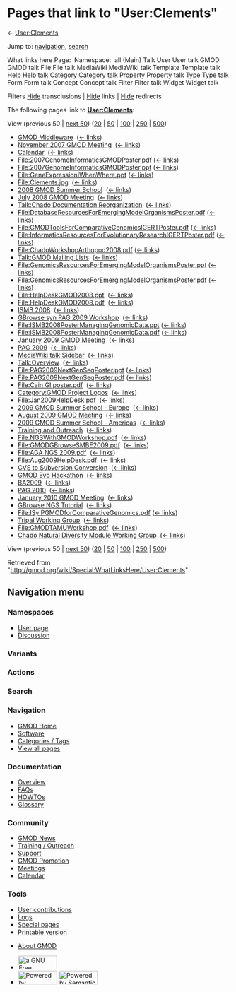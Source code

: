 <div id="mw-page-base" class="noprint">

</div>

<div id="mw-head-base" class="noprint">

</div>

<div id="content" class="mw-body" role="main">

<span id="top"></span>

<div id="mw-js-message" style="display:none;">

</div>



# <span dir="auto">Pages that link to "User:Clements"</span>

<div id="bodyContent">

<div id="contentSub">

← [User:Clements](/wiki/User:Clements "User:Clements")

</div>

<div id="jump-to-nav" class="mw-jump">

Jump to: [navigation](#mw-navigation), [search](#p-search)

</div>

<div id="mw-content-text">

What links here Page:  Namespace:  all (Main) Talk User User talk GMOD
GMOD talk File File talk MediaWiki MediaWiki talk Template Template talk
Help Help talk Category Category talk Property Property talk Type Type
talk Form Form talk Concept Concept talk Filter Filter talk Widget
Widget talk

Filters
[Hide](/mediawiki/index.php?title=Special:WhatLinksHere/User:Clements&hidetrans=1 "Special:WhatLinksHere/User:Clements")
transclusions \|
[Hide](/mediawiki/index.php?title=Special:WhatLinksHere/User:Clements&hidelinks=1 "Special:WhatLinksHere/User:Clements")
links \|
[Hide](/mediawiki/index.php?title=Special:WhatLinksHere/User:Clements&hideredirs=1 "Special:WhatLinksHere/User:Clements")
redirects

The following pages link to
**[User:Clements](/wiki/User:Clements "User:Clements")**:

View (previous 50 \| [next
50](/mediawiki/index.php?title=Special:WhatLinksHere/User:Clements&from=1561&back=0 "Special:WhatLinksHere/User:Clements"))
([20](/mediawiki/index.php?title=Special:WhatLinksHere/User:Clements&limit=20 "Special:WhatLinksHere/User:Clements")
\|
[50](/mediawiki/index.php?title=Special:WhatLinksHere/User:Clements&limit=50 "Special:WhatLinksHere/User:Clements")
\|
[100](/mediawiki/index.php?title=Special:WhatLinksHere/User:Clements&limit=100 "Special:WhatLinksHere/User:Clements")
\|
[250](/mediawiki/index.php?title=Special:WhatLinksHere/User:Clements&limit=250 "Special:WhatLinksHere/User:Clements")
\|
[500](/mediawiki/index.php?title=Special:WhatLinksHere/User:Clements&limit=500 "Special:WhatLinksHere/User:Clements"))

- [GMOD Middleware](/wiki/GMOD_Middleware "GMOD Middleware") ‎
  <span class="mw-whatlinkshere-tools">([←
  links](/mediawiki/index.php?title=Special:WhatLinksHere&target=GMOD+Middleware "Special:WhatLinksHere"))</span>
- [November 2007 GMOD
  Meeting](/wiki/November_2007_GMOD_Meeting "November 2007 GMOD Meeting")
  ‎ <span class="mw-whatlinkshere-tools">([←
  links](/mediawiki/index.php?title=Special:WhatLinksHere&target=November+2007+GMOD+Meeting "Special:WhatLinksHere"))</span>
- [Calendar](/wiki/Calendar "Calendar") ‎
  <span class="mw-whatlinkshere-tools">([←
  links](/mediawiki/index.php?title=Special:WhatLinksHere&target=Calendar "Special:WhatLinksHere"))</span>
- [File:2007GenomeInformaticsGMODPoster.pdf](/wiki/File:2007GenomeInformaticsGMODPoster.pdf "File:2007GenomeInformaticsGMODPoster.pdf")
  ‎ <span class="mw-whatlinkshere-tools">([←
  links](/mediawiki/index.php?title=Special:WhatLinksHere&target=File%3A2007GenomeInformaticsGMODPoster.pdf "Special:WhatLinksHere"))</span>
- [File:2007GenomeInformaticsGMODPoster.ppt](/wiki/File:2007GenomeInformaticsGMODPoster.ppt "File:2007GenomeInformaticsGMODPoster.ppt")
  ‎ <span class="mw-whatlinkshere-tools">([←
  links](/mediawiki/index.php?title=Special:WhatLinksHere&target=File%3A2007GenomeInformaticsGMODPoster.ppt "Special:WhatLinksHere"))</span>
- [File:GeneExpressionIWhenWhere.ppt](/wiki/File:GeneExpressionIWhenWhere.ppt "File:GeneExpressionIWhenWhere.ppt")
  ‎ <span class="mw-whatlinkshere-tools">([←
  links](/mediawiki/index.php?title=Special:WhatLinksHere&target=File%3AGeneExpressionIWhenWhere.ppt "Special:WhatLinksHere"))</span>
- [File:Clements.jpg](/wiki/File:Clements.jpg "File:Clements.jpg") ‎
  <span class="mw-whatlinkshere-tools">([←
  links](/mediawiki/index.php?title=Special:WhatLinksHere&target=File%3AClements.jpg "Special:WhatLinksHere"))</span>
- [2008 GMOD Summer
  School](/wiki/2008_GMOD_Summer_School "2008 GMOD Summer School") ‎
  <span class="mw-whatlinkshere-tools">([←
  links](/mediawiki/index.php?title=Special:WhatLinksHere&target=2008+GMOD+Summer+School "Special:WhatLinksHere"))</span>
- [July 2008 GMOD
  Meeting](/wiki/July_2008_GMOD_Meeting "July 2008 GMOD Meeting") ‎
  <span class="mw-whatlinkshere-tools">([←
  links](/mediawiki/index.php?title=Special:WhatLinksHere&target=July+2008+GMOD+Meeting "Special:WhatLinksHere"))</span>
- [Talk:Chado Documentation
  Reorganization](/wiki/Talk:Chado_Documentation_Reorganization "Talk:Chado Documentation Reorganization")
  ‎ <span class="mw-whatlinkshere-tools">([←
  links](/mediawiki/index.php?title=Special:WhatLinksHere&target=Talk%3AChado+Documentation+Reorganization "Special:WhatLinksHere"))</span>
- [File:DatabaseResourcesForEmergingModelOrganismsPoster.pdf](/wiki/File:DatabaseResourcesForEmergingModelOrganismsPoster.pdf "File:DatabaseResourcesForEmergingModelOrganismsPoster.pdf")
  ‎ <span class="mw-whatlinkshere-tools">([←
  links](/mediawiki/index.php?title=Special:WhatLinksHere&target=File%3ADatabaseResourcesForEmergingModelOrganismsPoster.pdf "Special:WhatLinksHere"))</span>
- [File:GMODToolsForComparativeGenomicsIGERTPoster.pdf](/wiki/File:GMODToolsForComparativeGenomicsIGERTPoster.pdf "File:GMODToolsForComparativeGenomicsIGERTPoster.pdf")
  ‎ <span class="mw-whatlinkshere-tools">([←
  links](/mediawiki/index.php?title=Special:WhatLinksHere&target=File%3AGMODToolsForComparativeGenomicsIGERTPoster.pdf "Special:WhatLinksHere"))</span>
- [File:InformaticsResourcesForEvolutionaryResearchIGERTPoster.pdf](/wiki/File:InformaticsResourcesForEvolutionaryResearchIGERTPoster.pdf "File:InformaticsResourcesForEvolutionaryResearchIGERTPoster.pdf")
  ‎ <span class="mw-whatlinkshere-tools">([←
  links](/mediawiki/index.php?title=Special:WhatLinksHere&target=File%3AInformaticsResourcesForEvolutionaryResearchIGERTPoster.pdf "Special:WhatLinksHere"))</span>
- [File:ChadoWorkshopArthopod2008.pdf](/wiki/File:ChadoWorkshopArthopod2008.pdf "File:ChadoWorkshopArthopod2008.pdf")
  ‎ <span class="mw-whatlinkshere-tools">([←
  links](/mediawiki/index.php?title=Special:WhatLinksHere&target=File%3AChadoWorkshopArthopod2008.pdf "Special:WhatLinksHere"))</span>
- [Talk:GMOD Mailing
  Lists](/wiki/Talk:GMOD_Mailing_Lists "Talk:GMOD Mailing Lists") ‎
  <span class="mw-whatlinkshere-tools">([←
  links](/mediawiki/index.php?title=Special:WhatLinksHere&target=Talk%3AGMOD+Mailing+Lists "Special:WhatLinksHere"))</span>
- [File:GenomicsResourcesForEmergingModelOrganismsPoster.ppt](/wiki/File:GenomicsResourcesForEmergingModelOrganismsPoster.ppt "File:GenomicsResourcesForEmergingModelOrganismsPoster.ppt")
  ‎ <span class="mw-whatlinkshere-tools">([←
  links](/mediawiki/index.php?title=Special:WhatLinksHere&target=File%3AGenomicsResourcesForEmergingModelOrganismsPoster.ppt "Special:WhatLinksHere"))</span>
- [File:GenomicsResourcesForEmergingModelOrganismsPoster.pdf](/wiki/File:GenomicsResourcesForEmergingModelOrganismsPoster.pdf "File:GenomicsResourcesForEmergingModelOrganismsPoster.pdf")
  ‎ <span class="mw-whatlinkshere-tools">([←
  links](/mediawiki/index.php?title=Special:WhatLinksHere&target=File%3AGenomicsResourcesForEmergingModelOrganismsPoster.pdf "Special:WhatLinksHere"))</span>
- [File:HelpDeskGMOD2008.ppt](/wiki/File:HelpDeskGMOD2008.ppt "File:HelpDeskGMOD2008.ppt")
  ‎ <span class="mw-whatlinkshere-tools">([←
  links](/mediawiki/index.php?title=Special:WhatLinksHere&target=File%3AHelpDeskGMOD2008.ppt "Special:WhatLinksHere"))</span>
- [File:HelpDeskGMOD2008.pdf](/wiki/File:HelpDeskGMOD2008.pdf "File:HelpDeskGMOD2008.pdf")
  ‎ <span class="mw-whatlinkshere-tools">([←
  links](/mediawiki/index.php?title=Special:WhatLinksHere&target=File%3AHelpDeskGMOD2008.pdf "Special:WhatLinksHere"))</span>
- [ISMB 2008](/wiki/ISMB_2008 "ISMB 2008") ‎
  <span class="mw-whatlinkshere-tools">([←
  links](/mediawiki/index.php?title=Special:WhatLinksHere&target=ISMB+2008 "Special:WhatLinksHere"))</span>
- [GBrowse syn PAG 2009
  Workshop](/wiki/GBrowse_syn_PAG_2009_Workshop "GBrowse syn PAG 2009 Workshop")
  ‎ <span class="mw-whatlinkshere-tools">([←
  links](/mediawiki/index.php?title=Special:WhatLinksHere&target=GBrowse+syn+PAG+2009+Workshop "Special:WhatLinksHere"))</span>
- [File:ISMB2008PosterManagingGenomicData.ppt](/wiki/File:ISMB2008PosterManagingGenomicData.ppt "File:ISMB2008PosterManagingGenomicData.ppt")
  ‎ <span class="mw-whatlinkshere-tools">([←
  links](/mediawiki/index.php?title=Special:WhatLinksHere&target=File%3AISMB2008PosterManagingGenomicData.ppt "Special:WhatLinksHere"))</span>
- [File:ISMB2008PosterManagingGenomicData.pdf](/wiki/File:ISMB2008PosterManagingGenomicData.pdf "File:ISMB2008PosterManagingGenomicData.pdf")
  ‎ <span class="mw-whatlinkshere-tools">([←
  links](/mediawiki/index.php?title=Special:WhatLinksHere&target=File%3AISMB2008PosterManagingGenomicData.pdf "Special:WhatLinksHere"))</span>
- [January 2009 GMOD
  Meeting](/wiki/January_2009_GMOD_Meeting "January 2009 GMOD Meeting") ‎
  <span class="mw-whatlinkshere-tools">([←
  links](/mediawiki/index.php?title=Special:WhatLinksHere&target=January+2009+GMOD+Meeting "Special:WhatLinksHere"))</span>
- [PAG 2009](/wiki/PAG_2009 "PAG 2009") ‎
  <span class="mw-whatlinkshere-tools">([←
  links](/mediawiki/index.php?title=Special:WhatLinksHere&target=PAG+2009 "Special:WhatLinksHere"))</span>
- [MediaWiki
  talk:Sidebar](/wiki/MediaWiki_talk:Sidebar "MediaWiki talk:Sidebar") ‎
  <span class="mw-whatlinkshere-tools">([←
  links](/mediawiki/index.php?title=Special:WhatLinksHere&target=MediaWiki+talk%3ASidebar "Special:WhatLinksHere"))</span>
- [Talk:Overview](/wiki/Talk:Overview "Talk:Overview") ‎
  <span class="mw-whatlinkshere-tools">([←
  links](/mediawiki/index.php?title=Special:WhatLinksHere&target=Talk%3AOverview "Special:WhatLinksHere"))</span>
- [File:PAG2009NextGenSeqPoster.ppt](/wiki/File:PAG2009NextGenSeqPoster.ppt "File:PAG2009NextGenSeqPoster.ppt")
  ‎ <span class="mw-whatlinkshere-tools">([←
  links](/mediawiki/index.php?title=Special:WhatLinksHere&target=File%3APAG2009NextGenSeqPoster.ppt "Special:WhatLinksHere"))</span>
- [File:PAG2009NextGenSeqPoster.pdf](/wiki/File:PAG2009NextGenSeqPoster.pdf "File:PAG2009NextGenSeqPoster.pdf")
  ‎ <span class="mw-whatlinkshere-tools">([←
  links](/mediawiki/index.php?title=Special:WhatLinksHere&target=File%3APAG2009NextGenSeqPoster.pdf "Special:WhatLinksHere"))</span>
- [File:Cain GI
  poster.pdf](/wiki/File:Cain_GI_poster.pdf "File:Cain GI poster.pdf") ‎
  <span class="mw-whatlinkshere-tools">([←
  links](/mediawiki/index.php?title=Special:WhatLinksHere&target=File%3ACain+GI+poster.pdf "Special:WhatLinksHere"))</span>
- [Category:GMOD Project
  Logos](/wiki/Category:GMOD_Project_Logos "Category:GMOD Project Logos")
  ‎ <span class="mw-whatlinkshere-tools">([←
  links](/mediawiki/index.php?title=Special:WhatLinksHere&target=Category%3AGMOD+Project+Logos "Special:WhatLinksHere"))</span>
- [File:Jan2009HelpDesk.pdf](/wiki/File:Jan2009HelpDesk.pdf "File:Jan2009HelpDesk.pdf")
  ‎ <span class="mw-whatlinkshere-tools">([←
  links](/mediawiki/index.php?title=Special:WhatLinksHere&target=File%3AJan2009HelpDesk.pdf "Special:WhatLinksHere"))</span>
- [2009 GMOD Summer School -
  Europe](/wiki/2009_GMOD_Summer_School_-_Europe "2009 GMOD Summer School - Europe")
  ‎ <span class="mw-whatlinkshere-tools">([←
  links](/mediawiki/index.php?title=Special:WhatLinksHere&target=2009+GMOD+Summer+School+-+Europe "Special:WhatLinksHere"))</span>
- [August 2009 GMOD
  Meeting](/wiki/August_2009_GMOD_Meeting "August 2009 GMOD Meeting") ‎
  <span class="mw-whatlinkshere-tools">([←
  links](/mediawiki/index.php?title=Special:WhatLinksHere&target=August+2009+GMOD+Meeting "Special:WhatLinksHere"))</span>
- [2009 GMOD Summer School -
  Americas](/wiki/2009_GMOD_Summer_School_-_Americas "2009 GMOD Summer School - Americas")
  ‎ <span class="mw-whatlinkshere-tools">([←
  links](/mediawiki/index.php?title=Special:WhatLinksHere&target=2009+GMOD+Summer+School+-+Americas "Special:WhatLinksHere"))</span>
- [Training and
  Outreach](/wiki/Training_and_Outreach "Training and Outreach") ‎
  <span class="mw-whatlinkshere-tools">([←
  links](/mediawiki/index.php?title=Special:WhatLinksHere&target=Training+and+Outreach "Special:WhatLinksHere"))</span>
- [File:NGSWithGMODWorkshop.pdf](/wiki/File:NGSWithGMODWorkshop.pdf "File:NGSWithGMODWorkshop.pdf")
  ‎ <span class="mw-whatlinkshere-tools">([←
  links](/mediawiki/index.php?title=Special:WhatLinksHere&target=File%3ANGSWithGMODWorkshop.pdf "Special:WhatLinksHere"))</span>
- [File:GMODGBrowseSMBE2009.pdf](/wiki/File:GMODGBrowseSMBE2009.pdf "File:GMODGBrowseSMBE2009.pdf")
  ‎ <span class="mw-whatlinkshere-tools">([←
  links](/mediawiki/index.php?title=Special:WhatLinksHere&target=File%3AGMODGBrowseSMBE2009.pdf "Special:WhatLinksHere"))</span>
- [File:AGA NGS
  2009.pdf](/wiki/File:AGA_NGS_2009.pdf "File:AGA NGS 2009.pdf") ‎
  <span class="mw-whatlinkshere-tools">([←
  links](/mediawiki/index.php?title=Special:WhatLinksHere&target=File%3AAGA+NGS+2009.pdf "Special:WhatLinksHere"))</span>
- [File:Aug2009HelpDesk.pdf](/wiki/File:Aug2009HelpDesk.pdf "File:Aug2009HelpDesk.pdf")
  ‎ <span class="mw-whatlinkshere-tools">([←
  links](/mediawiki/index.php?title=Special:WhatLinksHere&target=File%3AAug2009HelpDesk.pdf "Special:WhatLinksHere"))</span>
- [CVS to Subversion
  Conversion](/wiki/CVS_to_Subversion_Conversion "CVS to Subversion Conversion")
  ‎ <span class="mw-whatlinkshere-tools">([←
  links](/mediawiki/index.php?title=Special:WhatLinksHere&target=CVS+to+Subversion+Conversion "Special:WhatLinksHere"))</span>
- [GMOD Evo Hackathon](/wiki/GMOD_Evo_Hackathon "GMOD Evo Hackathon") ‎
  <span class="mw-whatlinkshere-tools">([←
  links](/mediawiki/index.php?title=Special:WhatLinksHere&target=GMOD+Evo+Hackathon "Special:WhatLinksHere"))</span>
- [BA2009](/wiki/BA2009 "BA2009") ‎
  <span class="mw-whatlinkshere-tools">([←
  links](/mediawiki/index.php?title=Special:WhatLinksHere&target=BA2009 "Special:WhatLinksHere"))</span>
- [PAG 2010](/wiki/PAG_2010 "PAG 2010") ‎
  <span class="mw-whatlinkshere-tools">([←
  links](/mediawiki/index.php?title=Special:WhatLinksHere&target=PAG+2010 "Special:WhatLinksHere"))</span>
- [January 2010 GMOD
  Meeting](/wiki/January_2010_GMOD_Meeting "January 2010 GMOD Meeting") ‎
  <span class="mw-whatlinkshere-tools">([←
  links](/mediawiki/index.php?title=Special:WhatLinksHere&target=January+2010+GMOD+Meeting "Special:WhatLinksHere"))</span>
- [GBrowse NGS
  Tutorial](/wiki/GBrowse_NGS_Tutorial "GBrowse NGS Tutorial") ‎
  <span class="mw-whatlinkshere-tools">([←
  links](/mediawiki/index.php?title=Special:WhatLinksHere&target=GBrowse+NGS+Tutorial "Special:WhatLinksHere"))</span>
- [File:ISyIPGMODforComparativeGenomics.pdf](/wiki/File:ISyIPGMODforComparativeGenomics.pdf "File:ISyIPGMODforComparativeGenomics.pdf")
  ‎ <span class="mw-whatlinkshere-tools">([←
  links](/mediawiki/index.php?title=Special:WhatLinksHere&target=File%3AISyIPGMODforComparativeGenomics.pdf "Special:WhatLinksHere"))</span>
- [Tripal Working
  Group](/wiki/Tripal_Working_Group "Tripal Working Group") ‎
  <span class="mw-whatlinkshere-tools">([←
  links](/mediawiki/index.php?title=Special:WhatLinksHere&target=Tripal+Working+Group "Special:WhatLinksHere"))</span>
- [File:GMODTAMUWorkshop.pdf](/wiki/File:GMODTAMUWorkshop.pdf "File:GMODTAMUWorkshop.pdf")
  ‎ <span class="mw-whatlinkshere-tools">([←
  links](/mediawiki/index.php?title=Special:WhatLinksHere&target=File%3AGMODTAMUWorkshop.pdf "Special:WhatLinksHere"))</span>
- [Chado Natural Diversity Module Working
  Group](/wiki/Chado_Natural_Diversity_Module_Working_Group "Chado Natural Diversity Module Working Group")
  ‎ <span class="mw-whatlinkshere-tools">([←
  links](/mediawiki/index.php?title=Special:WhatLinksHere&target=Chado+Natural+Diversity+Module+Working+Group "Special:WhatLinksHere"))</span>

View (previous 50 \| [next
50](/mediawiki/index.php?title=Special:WhatLinksHere/User:Clements&from=1561&back=0 "Special:WhatLinksHere/User:Clements"))
([20](/mediawiki/index.php?title=Special:WhatLinksHere/User:Clements&limit=20 "Special:WhatLinksHere/User:Clements")
\|
[50](/mediawiki/index.php?title=Special:WhatLinksHere/User:Clements&limit=50 "Special:WhatLinksHere/User:Clements")
\|
[100](/mediawiki/index.php?title=Special:WhatLinksHere/User:Clements&limit=100 "Special:WhatLinksHere/User:Clements")
\|
[250](/mediawiki/index.php?title=Special:WhatLinksHere/User:Clements&limit=250 "Special:WhatLinksHere/User:Clements")
\|
[500](/mediawiki/index.php?title=Special:WhatLinksHere/User:Clements&limit=500 "Special:WhatLinksHere/User:Clements"))

</div>

<div class="printfooter">

Retrieved from
"<http://gmod.org/wiki/Special:WhatLinksHere/User:Clements>"

</div>

<div id="catlinks" class="catlinks catlinks-allhidden">

</div>

<div class="visualClear">

</div>

</div>

</div>

<div id="mw-navigation">

## Navigation menu

<div id="mw-head">



<div id="left-navigation">

<div id="p-namespaces" class="vectorTabs" role="navigation"
aria-labelledby="p-namespaces-label">

### Namespaces

- <span id="ca-nstab-user"><a href="/wiki/User:Clements" accesskey="c"
  title="View the user page [c]">User page</a></span>
- <span id="ca-talk"><a
  href="/mediawiki/index.php?title=User_talk:Clements&amp;action=edit&amp;redlink=1"
  accesskey="t"
  title="Discussion about the content page [t]">Discussion</a></span>

</div>

<div id="p-variants" class="vectorMenu emptyPortlet" role="navigation"
aria-labelledby="p-variants-label">

### 

### Variants[](#)

<div class="menu">

</div>

</div>

</div>

<div id="right-navigation">



<div id="p-cactions" class="vectorMenu emptyPortlet" role="navigation"
aria-labelledby="p-cactions-label">

### Actions[](#)

<div class="menu">

</div>

</div>

<div id="p-search" role="search">

### Search

<div id="simpleSearch">

</div>

</div>

</div>

</div>

<div id="mw-panel">

<div id="p-logo" role="banner">

<a href="/wiki/Main_Page"
style="background-image: url(http://gmod.org/images/GMOD-cogs.png);"
title="Visit the main page"></a>

</div>

<div id="p-Navigation" class="portal" role="navigation"
aria-labelledby="p-Navigation-label">

### Navigation

<div class="body">

- <span id="n-GMOD-Home">[GMOD Home](/wiki/Main_Page)</span>
- <span id="n-Software">[Software](/wiki/GMOD_Components)</span>
- <span id="n-Categories-.2F-Tags">[Categories /
  Tags](/wiki/Categories)</span>
- <span id="n-View-all-pages">[View all
  pages](/wiki/Special:AllPages)</span>

</div>

</div>

<div id="p-Documentation" class="portal" role="navigation"
aria-labelledby="p-Documentation-label">

### Documentation

<div class="body">

- <span id="n-Overview">[Overview](/wiki/Overview)</span>
- <span id="n-FAQs">[FAQs](/wiki/Category:FAQ)</span>
- <span id="n-HOWTOs">[HOWTOs](/wiki/Category:HOWTO)</span>
- <span id="n-Glossary">[Glossary](/wiki/Glossary)</span>

</div>

</div>

<div id="p-Community" class="portal" role="navigation"
aria-labelledby="p-Community-label">

### Community

<div class="body">

- <span id="n-GMOD-News">[GMOD News](/wiki/GMOD_News)</span>
- <span id="n-Training-.2F-Outreach">[Training /
  Outreach](/wiki/Training_and_Outreach)</span>
- <span id="n-Support">[Support](/wiki/Support)</span>
- <span id="n-GMOD-Promotion">[GMOD
  Promotion](/wiki/GMOD_Promotion)</span>
- <span id="n-Meetings">[Meetings](/wiki/Meetings)</span>
- <span id="n-Calendar">[Calendar](/wiki/Calendar)</span>

</div>

</div>

<div id="p-tb" class="portal" role="navigation"
aria-labelledby="p-tb-label">

### Tools

<div class="body">

- <span id="t-contributions">[User
  contributions](/wiki/Special:Contributions/Clements "A list of contributions of this user")</span>
- <span id="t-log">[Logs](/wiki/Special:Log/Clements)</span>
- <span id="t-specialpages"><a href="/wiki/Special:SpecialPages" accesskey="q"
  title="A list of all special pages [q]">Special pages</a></span>
- <span id="t-print"><a
  href="/mediawiki/index.php?title=Special:WhatLinksHere/User:Clements&amp;printable=yes"
  rel="alternate" accesskey="p"
  title="Printable version of this page [p]">Printable version</a></span>

</div>

</div>

</div>

</div>

<div id="footer" role="contentinfo">

- <span id="footer-places-about">[About
  GMOD](/wiki/GMOD:About "GMOD:About")</span>

<!-- -->

- <span id="footer-copyrightico">[<img src="http://www.gnu.org/graphics/gfdl-logo-small.png" width="88"
  height="31" alt="a GNU Free Documentation License" />](http://www.gnu.org/licenses/fdl-1.3.html)</span>
- <span id="footer-poweredbyico">[<img src="/mediawiki/skins/common/images/poweredby_mediawiki_88x31.png"
  width="88" height="31" alt="Powered by MediaWiki" />](//www.mediawiki.org/)
  [<img
  src="/mediawiki/extensions/SemanticMediaWiki/includes/../resources/images/smw_button.png"
  width="88" height="31" alt="Powered by Semantic MediaWiki" />](https://www.semantic-mediawiki.org/wiki/Semantic_MediaWiki)</span>

<div style="clear:both">

</div>

</div>
